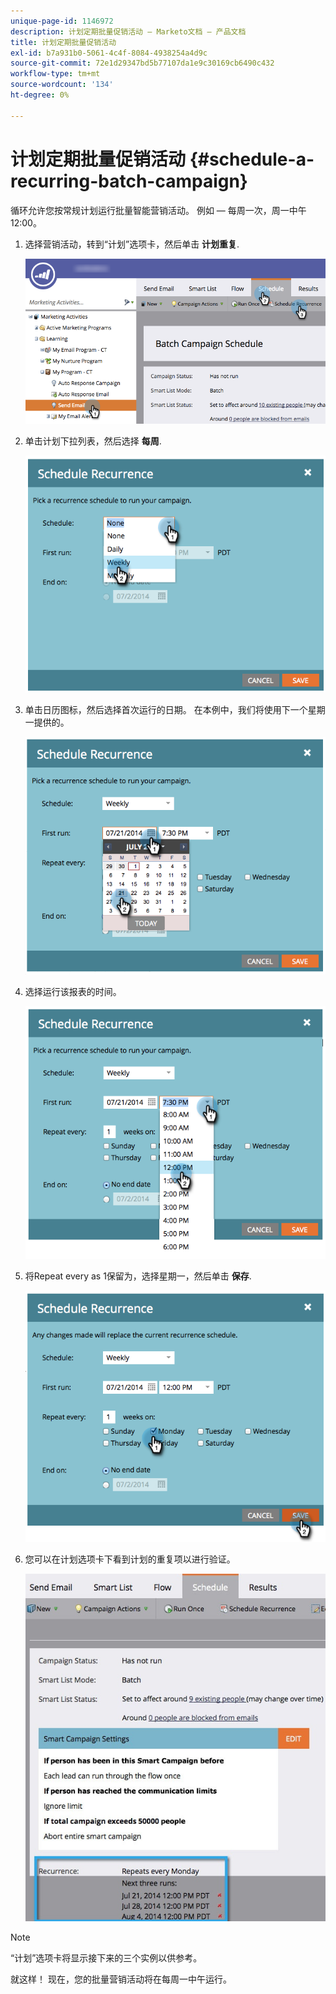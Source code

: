 ```yaml
---
unique-page-id: 1146972
description: 计划定期批量促销活动 — Marketo文档 — 产品文档
title: 计划定期批量促销活动
exl-id: b7a931b0-5061-4c4f-8084-4938254a4d9c
source-git-commit: 72e1d29347bd5b77107da1e9c30169cb6490c432
workflow-type: tm+mt
source-wordcount: '134'
ht-degree: 0%

---
```


# 计划定期批量促销活动 {#schedule-a-recurring-batch-campaign}

循环允许您按常规计划运行批量智能营销活动。 例如 — 每周一次，周一中午12:00。

1. 选择营销活动，转到“计划”选项卡，然后单击 **计划重复**.

   ![](assets/recurrencehands-sendemail.png)

1. 单击计划下拉列表，然后选择 **每周**.

   ![](assets/image2014-9-22-11-3a41-3a42.png)

1. 单击日历图标，然后选择首次运行的日期。 在本例中，我们将使用下一个星期一提供的。

   ![](assets/image2014-9-22-11-3a41-3a46.png)

1. 选择运行该报表的时间。

   ![](assets/image2014-9-22-11-3a41-3a49.png)

1. 将Repeat every as 1保留为，选择星期一，然后单击 **保存**.

   ![](assets/image2014-9-22-11-3a41-3a53.png)

1. 您可以在计划选项卡下看到计划的重复项以进行验证。

   ![](assets/recurrence.jpg)

>[!NOTE]
>
>“计划”选项卡将显示接下来的三个实例以供参考。

就这样！ 现在，您的批量营销活动将在每周一中午运行。
